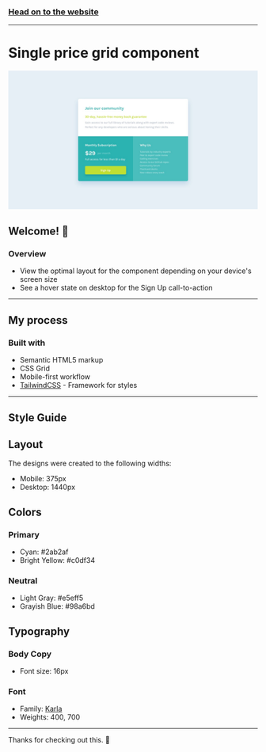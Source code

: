 ### [Head on to the website](single-price-component-lbwb34gfy-programmerin.vercel.app)

-------------------------------------------------------------------------------------

# Single price grid component

![Design preview for the Single price grid component coding challenge](https://github.com/programmerin/single-price-component/blob/main/design/desktop-design.jpg)

## Welcome! 👋

### Overview

- View the optimal layout for the component depending on your device's screen size
- See a hover state on desktop for the Sign Up call-to-action

-------------------------------------------------------------------------------------

## My process

### Built with

- Semantic HTML5 markup
- CSS Grid
- Mobile-first workflow
- [TailwindCSS](https://tailwindcss.com/) - Framework for styles

-------------------------------------------------------------------------------------

## Style Guide

## Layout

The designs were created to the following widths:

- Mobile: 375px
- Desktop: 1440px

## Colors

### Primary

- Cyan: #2ab2af
- Bright Yellow: #c0df34

### Neutral

- Light Gray: #e5eff5
- Grayish Blue: #98a6bd

## Typography

### Body Copy

- Font size: 16px

### Font

- Family: [Karla](https://fonts.google.com/specimen/Karla)
- Weights: 400, 700

-------------------------------------------------------------------------------------

Thanks for checking out this. 🚀
